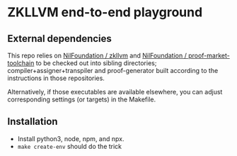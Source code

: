 # ZKLLVM end-to-end playground

## External dependencies

This repo relies on [NilFoundation / zkllvm](https://github.com/NilFoundation/zkllvm) and
[NilFoundation / proof-market-toolchain](https://github.com/NilFoundation/proof-market-toolchain)
to be checked out into sibling directories; compiler+assigner+transpiler and proof-generator built according to the instructions in those repositories.

Alternatively, if those executables are available elsewhere, you can adjust corresponding settings (or targets) in the Makefile.

## Installation

* Install python3, node, npm, and npx.
* `make create-env` should do the trick